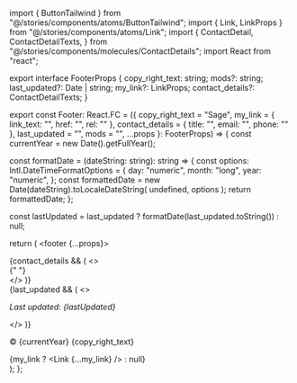 import { ButtonTailwind } from "@/stories/components/atoms/ButtonTailwind";
import { Link, LinkProps } from "@/stories/components/atoms/Link";
import {
  ContactDetail,
  ContactDetailTexts,
} from "@/stories/components/molecules/ContactDetails";
import React from "react";

export interface FooterProps {
  copy_right_text: string;
  mods?: string;
  last_updated?: Date | string;
  my_link?: LinkProps;
  contact_details?: ContactDetailTexts;
}

export const Footer: React.FC<FooterProps> = ({
  copy_right_text = "Sage",
  my_link = { link_text: "", href: "", rel: "" },
  contact_details = { title: "", email: "", phone: "" },
  last_updated = "",
  mods = "",
  ...props
}: FooterProps) => {
  const currentYear = new Date().getFullYear();

  const formatDate = (dateString: string): string => {
    const options: Intl.DateTimeFormatOptions = {
      day: "numeric",
      month: "long",
      year: "numeric",
    };
    const formattedDate = new Date(dateString).toLocaleDateString(
      undefined,
      options
    );
    return formattedDate;
  };

  const lastUpdated = last_updated ? formatDate(last_updated.toString()) : null;

  return (
    <footer {...props}>
      <div className="flex items-center pb-6">
        <div className="grow border-b border-gray-600"></div>
      </div>
      {contact_details && (
        <>
          <div className="contact-wrapper mt-0 mb-6">
            <ContactDetail contactDetail={contact_details} />{" "}
          </div>
        </>
      )}
      <div className="flex flex-col lg:flex-row lg:items-start justify-between">
        <div className="flex flex-row lg:flex-col items-center lg:items-start justify-between">
          <div>
            {last_updated && (
              <>
                <p className="text-sm">
                  <em className="text-gray-600">Last updated: {lastUpdated}</em>
                </p>
              </>
            )}
            <p className="text-sm text-gray-600">
              &copy; {currentYear} {copy_right_text}
            </p>
          </div>
        </div>
        <div className="flex-none mt-10 lg:mt-0">
          <ButtonTailwind size="sm" variant="outline">
            {my_link ? <Link {...my_link} /> : null}
          </ButtonTailwind>
        </div>
      </div>
    </footer>
  );
};
